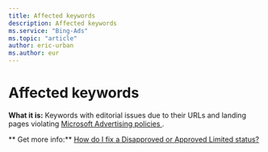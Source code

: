 ```yaml
---
title: Affected keywords
description: Affected keywords
ms.service: "Bing-Ads"
ms.topic: "article"
author: eric-urban
ms.author: eur
---
```


# Affected keywords

**What it is:**  Keywords with editorial issues due to their URLs and landing pages violating [      Microsoft Advertising policies    ](https://go.microsoft.com/fwlink?LinkId=2128217).

**      Get more info:**     [How do I fix a Disapproved or Approved Limited status?](../hlp_BA_CONC_EditorialDisapprovalReasons.md)


